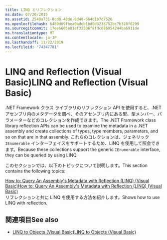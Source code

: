 ```yaml
---
title: LINQ とリフレクション
ms.date: 07/20/2015
ms.assetid: 2548a731-0cd8-48de-8d48-664d1b7d7526
ms.openlocfilehash: 6489d69fbea0adeb1bd0d3238752bc7b328f0299
ms.sourcegitcommit: 17ee6605e01ef32506f8fdc686954244ba6911de
ms.translationtype: MT
ms.contentlocale: ja-JP
ms.lasthandoff: 11/22/2019
ms.locfileid: "74347781"
---
```

# <a name="linq-and-reflection-visual-basic"></a><span data-ttu-id="1bf2f-102">LINQ and Reflection (Visual Basic)</span><span class="sxs-lookup"><span data-stu-id="1bf2f-102">LINQ and Reflection (Visual Basic)</span></span>
<span data-ttu-id="1bf2f-103">.NET Framework クラス ライブラリのリフレクション API を使用すると、.NET アセンブリ内のメタデータを調べ、そのアセンブリ内にある型、型メンバー、パラメーターなどのコレクションを作成できます。</span><span class="sxs-lookup"><span data-stu-id="1bf2f-103">The .NET Framework class library reflection APIs can be used to examine the metadata in a .NET assembly and create collections of types, type members, parameters, and so on that are in that assembly.</span></span> <span data-ttu-id="1bf2f-104">これらのコレクションは、ジェネリック `IEnumerable` インターフェイスをサポートするため、LINQ を使用して照会できます。</span><span class="sxs-lookup"><span data-stu-id="1bf2f-104">Because these collections support the generic `IEnumerable` interface, they can be queried by using LINQ.</span></span>  
  
 <span data-ttu-id="1bf2f-105">このセクションでは、以下のトピックについて説明します。</span><span class="sxs-lookup"><span data-stu-id="1bf2f-105">This section contains the following topics:</span></span>  
  
 [<span data-ttu-id="1bf2f-106">How to: Query An Assembly's Metadata with Reflection (LINQ) (Visual Basic)</span><span class="sxs-lookup"><span data-stu-id="1bf2f-106">How to: Query An Assembly's Metadata with Reflection (LINQ) (Visual Basic)</span></span>](../../../../visual-basic/programming-guide/concepts/linq/how-to-query-an-assembly-s-metadata-with-reflection-linq.md)  
 <span data-ttu-id="1bf2f-107">リフレクションと共に LINQ を使用する方法を紹介します。</span><span class="sxs-lookup"><span data-stu-id="1bf2f-107">Shows how to use LINQ with reflection.</span></span>  
  
## <a name="see-also"></a><span data-ttu-id="1bf2f-108">関連項目</span><span class="sxs-lookup"><span data-stu-id="1bf2f-108">See also</span></span>

- [<span data-ttu-id="1bf2f-109">LINQ to Objects (Visual Basic)</span><span class="sxs-lookup"><span data-stu-id="1bf2f-109">LINQ to Objects (Visual Basic)</span></span>](../../../../visual-basic/programming-guide/concepts/linq/linq-to-objects.md)
